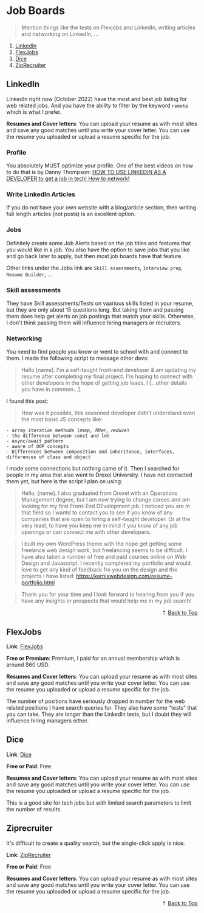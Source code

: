# Job Boards

> Mention things like the tests on Flexjobs and LinkedIn, writing articles and networking on LinkedIn, ...

1. [LinkedIn](#linkedin)
1. [FlexJobs](#flexjobs)
1. [Dice](#dice)
1. [ZipRecruiter](#ziprecruiter)

## LinkedIn

LinkedIn right now (October 2022) have the most and best job listing for web related jobs. And you have the ability to filter by the keyword `remote` which is what I prefer.

**Resumes and Cover letters**: You can upload your resume as with most sites and save any good matches until you write your cover letter. You can use the resume you uploaded or upload a resume specific for the job.

### Profile

You absolutely MUST optimize your profile. One of the best videos on how to do that is by Danny Thompson: [HOW TO USE LINKEDIN AS A DEVELOPER to get a job in tech! How to network!](https://youtu.be/SG5Sb5WTV_g)

### Write LinkedIn Articles

If you do not have your own website with a blog/article section, then writing full length articles (not posts) is an excellent option.

### Jobs

Definitely create some Job Alerts based on the job titles and features that you would like in a job. You also have the option to save jobs that you like and go back later to apply, but then most job boards have that feature.

Other links under the Jobs link are `Skill assessments`, `Interview prep`, `Resume Builder`, ...

### Skill assessments

They have Skill assessments/Tests on vaarious skills listed in your resume, but they are only about 15 questions long. But taking them and passing them does help get alerts on job postings that match your skills. Otherwise, I don't think passing them will influence hiring managers or recruiters.

### Networking

You need to find people you know or went to school with and connect to them. I made the following script to message other devs:

> Hello [name]. I'm a self-taught front-end developer & am updating my resume after completing my final project. I'm hoping to connect with other developers in the hope of getting job leads. I [...other details you have in common...].

I found this post:

> How was it possible, this seasoned developer didn’t understand even the most basic JS concepts like:

```I
- array iteration methods (𝘮𝘢𝘱, 𝘧𝘪𝘭𝘵𝘦𝘳, 𝘳𝘦𝘥𝘶𝘤𝘦)
- the difference between const and let
- async/await pattern
- aware of OOP concepts
- Differences between composition and inheritance, interfaces, differences of class and object
```

I made some connections but nothing came of it. Then I searched for people in my area that also went to Drexel University. I have not contacted them yet, but here is the script I plan on using:

> Hello, [name]. I also graduated from Drexel with an Operations Management degree, but I am now trying to change carees and am looking for my first Front-End DEvelopment job. I noticed you are in that field so I wantd to contact you to see if you know of any companies that are open to hiring a self-taught developer. Or at the very least, to have you keep me in mind if you know of any job openings or can connect me with other developers.

> I built my own WordPress theme with the hope get getting some freelance web design work, but freelancing seems to be difficult. I have also taken a number of free and paid courses online on Web Design and Javascript. I recently completed my portfolio and would love to get any kind of feedback fro you on the design and the projects I have listed: https://kernixwebdesign.com/resume-portfolio.html

> Thank you for your time and I look forward to hearing from you if you have any insights or prospects that would help me in my job search!

<div align="right">&#8673; <a href="#back-to-top" title="Table of Contents">Back to Top</a></div>

## FlexJobs

**Link**: [FlexJobs](https://www.flexjobs.com/)

**Free or Premium**: Premium, I paid for an annual membership which is around $60 USD.

**Resumes and Cover letters**: You can upload your resume as with most sites and save any good matches until you write your cover letter. You can use the resume you uploaded or upload a resume specific for the job.

The number of positions have seriously dropped in number for the web related positions I have search queries for. They also have some "tests" that you can take. They are longer than the LinkedIn tests, but I doubt they will influence hiring managers either.

## Dice

**Link**: [Dice](https://www.dice.com/)

**Free or Paid**: Free

**Resumes and Cover letters**: You can upload your resume as with most sites and save any good matches until you write your cover letter. You can use the resume you uploaded or upload a resume specific for the job.

This is a good site for tech jobs but with limited search parameters to limit the number of results.

## Ziprecruiter

It's difficult to create a quality search, but the single-click apply is nice.

**Link**: [ZipRecruiter](https://www.ziprecruiter.com/)

**Free or Paid**: Free

**Resumes and Cover letters**: You can upload your resume as with most sites and save any good matches until you write your cover letter. You can use the resume you uploaded or upload a resume specific for the job.

<div align="right">&#8673; <a href="#back-to-top" title="Table of Contents">Back to Top</a></div>

